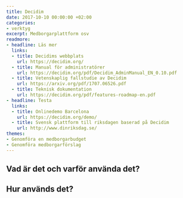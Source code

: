 ```yaml
---
title: Decidim
date: 2017-10-10 00:00:00 +02:00
categories:
- verktyg
excerpt: Medborgarplattform osv
readmore:
- headline: Läs mer
  links:
  - title: Decidims webbplats
    url: https://decidim.org/
  - title: Manual för administratörer
    url: https://decidim.org/pdf/Decidim_AdminManual_EN_0.10.pdf
  - title: Vetenskaplig fallstudie av Decidim
    url: https://arxiv.org/pdf/1707.06526.pdf
  - title: Teknisk dokumentation
    url: https://decidim.org/pdf/features-roadmap-en.pdf
- headline: Testa
  links:
  - title: Onlinedemo Barcelona
    url: https://decidim.org/demo/
  - title: Svensk plattform till riksdagen baserad på Decidim
    url: http://www.dinriksdag.se/
themes:
- Genomföra en medborgarbudget
- Genomföra medborgarförslag
---
```


## Vad är det och varför använda det?

## Hur används det?